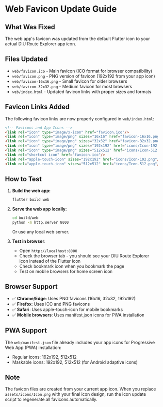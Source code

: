 # Web Favicon Update Guide

## What Was Fixed
The web app's favicon was updated from the default Flutter icon to your actual DIU Route Explorer app icon.

## Files Updated
- `web/favicon.ico` - Main favicon (ICO format for browser compatibility)
- `web/favicon.png` - PNG version of favicon (192x192 from your app icon)
- `web/favicon-16x16.png` - Small favicon for older browsers
- `web/favicon-32x32.png` - Medium favicon for most browsers
- `web/index.html` - Updated favicon links with proper sizes and formats

## Favicon Links Added
The following favicon links are now properly configured in `web/index.html`:

```html
<!-- Favicons and App Icons -->
<link rel="icon" type="image/x-icon" href="favicon.ico"/>
<link rel="icon" type="image/png" sizes="16x16" href="favicon-16x16.png"/>
<link rel="icon" type="image/png" sizes="32x32" href="favicon-32x32.png"/>
<link rel="icon" type="image/png" sizes="192x192" href="icons/Icon-192.png"/>
<link rel="icon" type="image/png" sizes="512x512" href="icons/Icon-512.png"/>
<link rel="shortcut icon" href="favicon.ico"/>
<link rel="apple-touch-icon" sizes="192x192" href="icons/Icon-192.png"/>
<link rel="apple-touch-icon" sizes="512x512" href="icons/Icon-512.png"/>
```

## How to Test
1. **Build the web app:**
   ```bash
   flutter build web
   ```

2. **Serve the web app locally:**
   ```bash
   cd build/web
   python -m http.server 8000
   ```
   Or use any local web server.

3. **Test in browser:**
   - Open `http://localhost:8000`
   - Check the browser tab - you should see your DIU Route Explorer icon instead of the Flutter icon
   - Check bookmark icon when you bookmark the page
   - Test on mobile browsers for home screen icon

## Browser Support
- ✅ **Chrome/Edge**: Uses PNG favicons (16x16, 32x32, 192x192)
- ✅ **Firefox**: Uses ICO and PNG favicons
- ✅ **Safari**: Uses apple-touch-icon for mobile bookmarks
- ✅ **Mobile browsers**: Uses manifest.json icons for PWA installation

## PWA Support
The `web/manifest.json` file already includes your app icons for Progressive Web App (PWA) installation:
- Regular icons: 192x192, 512x512
- Maskable icons: 192x192, 512x512 (for Android adaptive icons)

## Note
The favicon files are created from your current app icon. When you replace `assets/icons/Icon.png` with your final icon design, run the icon update script to regenerate all favicons automatically.
